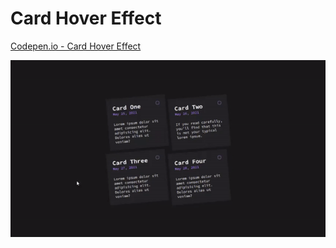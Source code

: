 # Card Hover Effect

<a href="https://codepen.io/oguzhanuyanik-sr/full/ExROZXM">Codepen.io - Card Hover Effect</a>

<img src="https://github.com/oguzhanuyanik-sr/scss-projects/blob/main/src/card-hover-effect/screenshot.gif" />
